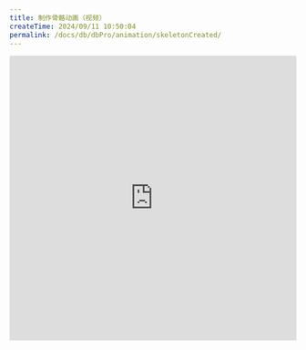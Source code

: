 ```yaml
---
title: 制作骨骼动画（视频）
createTime: 2024/09/11 10:50:04
permalink: /docs/db/dbPro/animation/skeletonCreated/
---
```

<iframe scrolling="no" src="http://player.youku.com/embed/XMTI1OTg5MzQ2OA==" align="" width="100%" frameborder="0" height="500"></iframe>